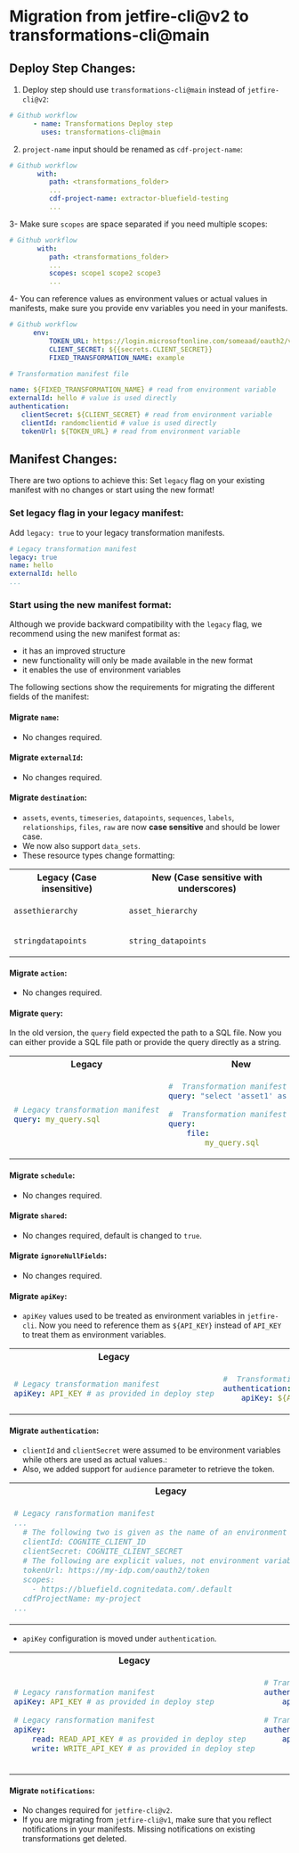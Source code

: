 # Migration from jetfire-cli@v2 to transformations-cli@main

## Deploy Step Changes:
1. Deploy step should use `transformations-cli@main` instead of `jetfire-cli@v2`:
```yaml
# Github workflow
      - name: Transformations Deploy step
        uses: transformations-cli@main
```

2. `project-name` input should be renamed as `cdf-project-name`:

```yaml
# Github workflow
       with:
          path: <transformations_folder>
          ...
          cdf-project-name: extractor-bluefield-testing
          ...
```

3- Make sure `scopes` are space separated if you need multiple scopes:

```yaml
# Github workflow
       with:
          path: <transformations_folder>
          ...
          scopes: scope1 scope2 scope3
          ...
```

4- You can reference values as environment values or actual values in manifests, make sure you provide env variables you need in your manifests.
```yaml
# Github workflow
      env:
          TOKEN_URL: https://login.microsoftonline.com/someaad/oauth2/v2.0/token
          CLIENT_SECRET: ${{secrets.CLIENT_SECRET}}
          FIXED_TRANSFORMATION_NAME: example
```

```yaml
# Transformation manifest file

name: ${FIXED_TRANSFORMATION_NAME} # read from environment variable
externalId: hello # value is used directly
authentication:
   clientSecret: ${CLIENT_SECRET} # read from environment variable
   clientId: randomclientid # value is used directly 
   tokenUrl: ${TOKEN_URL} # read from environment variable
```

## Manifest Changes:
There are two options to achieve this: Set `legacy` flag on your existing manifest with no changes or start using the new format!

### Set legacy flag in your legacy manifest:
Add `legacy: true` to your legacy transformation manifests.

```yaml
# Legacy transformation manifest
legacy: true
name: hello
externalId: hello
...
```

### Start using the new manifest format:
Although we provide backward compatibility with the `legacy` flag, we recommend using the new manifest format as:
- it has an improved structure
- new functionality will only be made available in the new format
- it enables the use of environment variables

The following sections show the requirements for migrating the different fields of the manifest:

#### Migrate `name`:
- No changes required.

#### Migrate `externalId`:
- No changes required.

#### Migrate `destination`:
-  `assets`, `events`, `timeseries`, `datapoints`, `sequences`, `labels`, `relationships`, `files`, `raw` are now **case sensitive** and should be lower case.
- We now also support `data_sets`.
- These resource types change formatting:
<table>
<tr>
<th> Legacy (Case insensitive) </th>
<th> New (Case sensitive with underscores) </th>
</tr>
<tr>
<td>

`assethierarchy`

</td>
<td>

`asset_hierarchy`

</td>
</tr>
<tr>
<td>

`stringdatapoints`

</td>
<td>

`string_datapoints`

</td>
</tr>
</table>

#### Migrate `action`:
- No changes required.

#### Migrate `query`:
In the old version, the `query` field expected the path to a SQL file. Now you can either provide a SQL file path or provide the query directly as a string.


<table>
<tr>
<th> Legacy </th>
<th> New </th>
</tr>
<tr>
<td>

```yaml
# Legacy transformation manifest
query: my_query.sql
```

</td>
<td>

```yaml
#  Transformation manifest
query: "select 'asset1' as name"
```

```yaml
#  Transformation manifest
query:
    file:
        my_query.sql
```

</td>
</tr>
</table>

#### Migrate `schedule`:
- No changes required.

#### Migrate `shared`:
- No changes required, default is changed to `true`.

#### Migrate `ignoreNullFields`:
- No changes required.

#### Migrate `apiKey`:
- `apiKey` values used to be treated as environment variables in `jetfire-cli`. Now you need to reference them as `${API_KEY}` instead of `API_KEY` to treat them as environment variables.

<table>
<tr>
<th> Legacy </th>
<th> New </th>
</tr>
<tr>
<td>

```yaml
# Legacy transformation manifest
apiKey: API_KEY # as provided in deploy step
```

</td>
<td>

```yaml
#  Transformation manifest
authentication:
    apiKey: ${API_KEY} # as provided in deploy step
```

</td>
</tr>
</table>


#### Migrate `authentication`:
- `clientId` and `clientSecret` were assumed to be environment variables while others are used as actual values.:
- Also, we added support for `audience` parameter to retrieve the token.
<table>
<tr>
<th> Legacy </th>
<th> New </th>
</tr>
<tr>
<td>

```yaml
# Legacy ransformation manifest
...
  # The following two is given as the name of an environment variable
  clientId: COGNITE_CLIENT_ID
  clientSecret: COGNITE_CLIENT_SECRET
  # The following are explicit values, not environment variables
  tokenUrl: https://my-idp.com/oauth2/token
  scopes:
    - https://bluefield.cognitedata.com/.default
  cdfProjectName: my-project
...
```
</td>
<td>

```yaml
# Transformation manifest
...
  clientId: ${CLIENT_ID}
  clientSecret: ${CLIENT_SECRET}
  tokenUrl: https://my-idp.com/oauth2/token
  scopes: 
    - https://bluefield.cognitedata.com/.default
  cdfProjectName: my-project
  # audience: ""
...
```

</td>
</tr>
</table>

- `apiKey` configuration is moved under `authentication`.

<table>
<tr>
<th> Legacy </th>
<th> New </th>
</tr>
<tr>
<td>

```yaml
# Legacy ransformation manifest
apiKey: API_KEY # as provided in deploy step
```

```yaml
# Legacy ransformation manifest
apiKey: 
    read: READ_API_KEY # as provided in deploy step
    write: WRITE_API_KEY # as provided in deploy step
```

</td>
<td>

```yaml
# Transformation manifest
authentication:
    apiKey: ${API_KEY} # as provided in deploy step
```

```yaml
# Transformation manifest
authentication:
    apiKey: 
        read: ${READ_API_KEY} # as provided in deploy step
        write: ${WRITE_API_KEY} # as provided in deploy step
```

</td>
</tr>
</table>

#### Migrate `notifications`:
- No changes required for `jetfire-cli@v2`.
- If you are migrating from `jetfire-cli@v1`, make sure that you reflect notifications in your manifests. Missing notifications on existing transformations get deleted.



